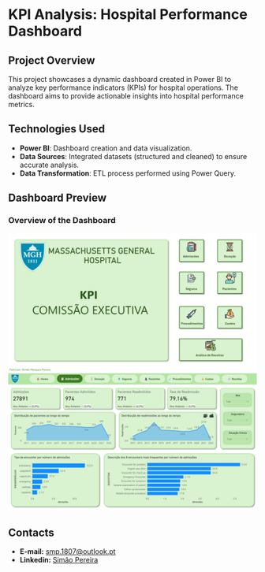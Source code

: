 # KPI Analysis: Hospital Performance Dashboard

## Project Overview
This project showcases a dynamic dashboard created in Power BI to analyze key performance indicators (KPIs) for hospital operations. The dashboard aims to provide actionable insights into hospital performance metrics.

## Technologies Used
- **Power BI**: Dashboard creation and data visualization.
- **Data Sources**: Integrated datasets (structured and cleaned) to ensure accurate analysis.
- **Data Transformation**: ETL process performed using Power Query.

## Dashboard Preview
### Overview of the Dashboard
![Dashboard Preview - HOMEPAGE](images/dashboard_overview.png)
![Dashboard Preview](images/dashboard_admissions.png)

## Contacts
- **E-mail:** smp.1807@outlook.pt
- **Linkedin:** [Simão Pereira](https://www.linkedin.com/in/sim%C3%A3o-pereira-58b39a255/)
